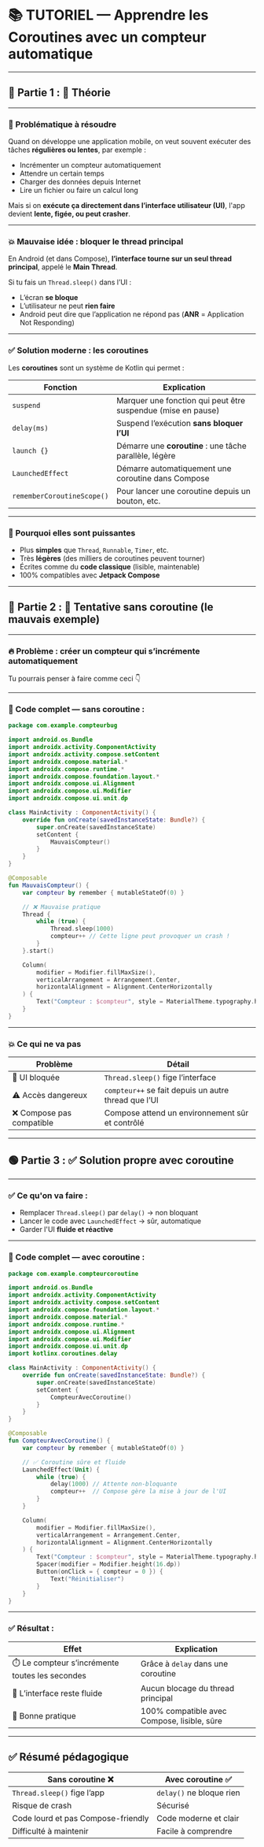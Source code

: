 # 📚 TUTORIEL — Apprendre les Coroutines avec un compteur automatique

---

## 🔷 Partie 1 : 📘 Théorie

---

### 🔎 Problématique à résoudre

Quand on développe une application mobile, on veut souvent exécuter des tâches **régulières ou lentes**, par exemple :

- Incrémenter un compteur automatiquement
- Attendre un certain temps
- Charger des données depuis Internet
- Lire un fichier ou faire un calcul long

Mais si on **exécute ça directement dans l’interface utilisateur (UI)**, l'app devient **lente, figée, ou peut crasher**.

---

### 💥 Mauvaise idée : bloquer le thread principal

En Android (et dans Compose), **l’interface tourne sur un seul thread principal**, appelé le **Main Thread**.

Si tu fais un `Thread.sleep()` dans l’UI :
- L’écran **se bloque**
- L’utilisateur ne peut **rien faire**
- Android peut dire que l’application ne répond pas (**ANR** = Application Not Responding)

---

### ✅ Solution moderne : **les coroutines**

Les **coroutines** sont un système de Kotlin qui permet :

| Fonction | Explication |
|----------|-------------|
| `suspend` | Marquer une fonction qui peut être suspendue (mise en pause) |
| `delay(ms)` | Suspend l’exécution **sans bloquer l’UI** |
| `launch {}` | Démarre une **coroutine** : une tâche parallèle, légère |
| `LaunchedEffect` | Démarre automatiquement une coroutine dans Compose |
| `rememberCoroutineScope()` | Pour lancer une coroutine depuis un bouton, etc. |

---

### 🧠 Pourquoi elles sont puissantes

- Plus **simples** que `Thread`, `Runnable`, `Timer`, etc.
- Très **légères** (des milliers de coroutines peuvent tourner)
- Écrites comme du **code classique** (lisible, maintenable)
- 100% compatibles avec **Jetpack Compose**

---

## 🔶 Partie 2 : 🧪 Tentative **sans coroutine** (le mauvais exemple)

---

### 🔥 Problème : créer un compteur qui s’incrémente automatiquement

Tu pourrais penser à faire comme ceci 👇

---

### 🧱 Code complet — **sans coroutine** :

```kotlin
package com.example.compteurbug

import android.os.Bundle
import androidx.activity.ComponentActivity
import androidx.activity.compose.setContent
import androidx.compose.material.*
import androidx.compose.runtime.*
import androidx.compose.foundation.layout.*
import androidx.compose.ui.Alignment
import androidx.compose.ui.Modifier
import androidx.compose.ui.unit.dp

class MainActivity : ComponentActivity() {
    override fun onCreate(savedInstanceState: Bundle?) {
        super.onCreate(savedInstanceState)
        setContent {
            MauvaisCompteur()
        }
    }
}

@Composable
fun MauvaisCompteur() {
    var compteur by remember { mutableStateOf(0) }

    // ❌ Mauvaise pratique
    Thread {
        while (true) {
            Thread.sleep(1000)
            compteur++ // Cette ligne peut provoquer un crash !
        }
    }.start()

    Column(
        modifier = Modifier.fillMaxSize(),
        verticalArrangement = Arrangement.Center,
        horizontalAlignment = Alignment.CenterHorizontally
    ) {
        Text("Compteur : $compteur", style = MaterialTheme.typography.h5)
    }
}
```

---

### 💥 Ce qui ne va pas

| Problème | Détail |
|----------|--------|
| 🧊 UI bloquée | `Thread.sleep()` fige l’interface |
| ⚠️ Accès dangereux | `compteur++` se fait depuis un autre thread que l’UI |
| ❌ Compose pas compatible | Compose attend un environnement sûr et contrôlé |

---

## 🟢 Partie 3 : ✅ Solution propre avec coroutine

---

### ✅ Ce qu'on va faire :

- Remplacer `Thread.sleep()` par `delay()` → non bloquant
- Lancer le code avec `LaunchedEffect` → sûr, automatique
- Garder l'UI **fluide et réactive**

---

### 🧱 Code complet — **avec coroutine** :

```kotlin
package com.example.compteurcoroutine

import android.os.Bundle
import androidx.activity.ComponentActivity
import androidx.activity.compose.setContent
import androidx.compose.foundation.layout.*
import androidx.compose.material.*
import androidx.compose.runtime.*
import androidx.compose.ui.Alignment
import androidx.compose.ui.Modifier
import androidx.compose.ui.unit.dp
import kotlinx.coroutines.delay

class MainActivity : ComponentActivity() {
    override fun onCreate(savedInstanceState: Bundle?) {
        super.onCreate(savedInstanceState)
        setContent {
            CompteurAvecCoroutine()
        }
    }
}

@Composable
fun CompteurAvecCoroutine() {
    var compteur by remember { mutableStateOf(0) }

    // ✅ Coroutine sûre et fluide
    LaunchedEffect(Unit) {
        while (true) {
            delay(1000) // Attente non-bloquante
            compteur++  // Compose gère la mise à jour de l'UI
        }
    }

    Column(
        modifier = Modifier.fillMaxSize(),
        verticalArrangement = Arrangement.Center,
        horizontalAlignment = Alignment.CenterHorizontally
    ) {
        Text("Compteur : $compteur", style = MaterialTheme.typography.h4)
        Spacer(modifier = Modifier.height(16.dp))
        Button(onClick = { compteur = 0 }) {
            Text("Réinitialiser")
        }
    }
}
```

---

### ✅ Résultat :

| Effet | Explication |
|-------|-------------|
| ⏱️ Le compteur s’incrémente toutes les secondes | Grâce à `delay` dans une coroutine |
| 🧠 L’interface reste fluide | Aucun blocage du thread principal |
| 🎯 Bonne pratique | 100% compatible avec Compose, lisible, sûre |

---

## ✅ Résumé pédagogique

| Sans coroutine ❌ | Avec coroutine ✅ |
|------------------|------------------|
| `Thread.sleep()` fige l’app | `delay()` ne bloque rien |
| Risque de crash | Sécurisé |
| Code lourd et pas Compose-friendly | Code moderne et clair |
| Difficulté à maintenir | Facile à comprendre |

